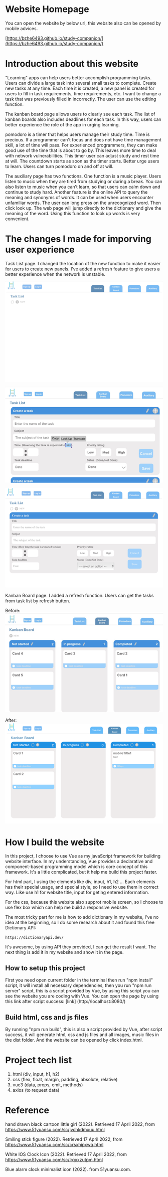 # Website Homepage

You can open the website by below url, this website also can be opened by mobile advices.

[https://bzhe6493.github.io/study-companion/](https://bzhe6493.github.io/study-companion/)

# Introduction about this website

"Learning" apps can help users better accomplish programming tasks. Users can divide a large task into several small tasks to complete. Create new tasks at any time. Each time it is created, a new panel is created for users to fill in task requirements, time requirements, etc. I want to change a task that was previously filled in incorrectly. The user can use the editing function.

The kanban board page allows users to clearly see each task. The list of kanban boards also includes deadlines for each task. In this way, users can better experience the role of the app in urging learning.

pomodoro is a timer that helps users manage their study time. Time is precious. If a programmer can't focus and does not have time management skill, a lot of time will pass. For experienced programmers, they can make good use of the time that is about to go by. This leaves more time to deal with network vulnerabilities. This timer user can adjust study and rest time at will. The countdown starts as soon as the timer starts. Better urge users to learn. Users can turn pomodoro on and off at will.

The auxiliary page has two functions. One function is a music player. Users listen to music when they are tired from studying or during a break. You can also listen to music when you can’t learn, so that users can calm down and continue to study hard. Another feature is the online API to query the meaning and synonyms of words. It can be used when users encounter unfamiliar words. The user can long press on the unrecognized word. Then click look up. The web page will jump directly to the dictionary and give the meaning of the word. Using this function to look up words is very convenient.

# The changes I made for imporving user experience

Task List page. I changed the location of the new function to make it easier for users to create new panels. I've added a refresh feature to give users a better experience when the network is unstable.

![task list1](./images/tasklist1.jpg)

![task list2](./images/tasklist2.jpg)

![task list3](./images/tasklist3.jpg)

Kanban Board page. I added a refresh function. Users can get the tasks from task list by refresh button.

Before:
![task list](./images/kanban-before.jpg)

After:
![task list](./images/kanban-after.png)

# How I build the website

In this project, I choose to use Vue as my javaScript framework for building website interface. In my understanding, Vue provides a declarative and component-based programming model which is core concept of this framework. It's a little complicated, but it help me build this project faster.

For html part, I using the elements like div, input, h1, h2 ... Each elements has their special usage, and special style, so I need to use them in correct way. Like use h1 for website title, input for geting entered information.

For the css, because this website also supprot mobile screen, so I choose to use flex box which can help me build a responsive website.

The most tricky part for me is how to add dictionary in my website, I've no idea at the beginning, so I do some research about it and found this free Dictionary API:

```
https://dictionaryapi.dev/
```

It's awesome, by using API they provided, I can get the result I want. The next thing is add it in my website and show it in the page.

## How to setup this project

First you need open current folder in the terminal then run "npm install" script, it will install all necessary dependencies, then you run "npm run server" script, this is a script provided by Vue, by using this script you can see the website you are coding with Vue. You can open the page by using this link after script success: [link] (http://localhost:8080/)

## Build html, css and js files

By running "npm run build", this is also a script provided by Vue, after script success, it will generate html, css and js files and all images, music files in the dist folder. And the website can be opened by click index.html.


# Project tech list

1. html (div, input, h1, h2)
2. css (flex, float, margin, padding, absolute, relative)
3. vue3 (data, props, emit, methods)
4. axios (to request data)
 

# Reference
hand drawn black cartoon little girl (2022). Retrieved 17 April 2022, from https://www.51yuansu.com/sc/jvchkdmxuu.html

Smiling stick figure (2022). Retrieved 17 April 2022, from https://www.51yuansu.com/sc/crsxhipxwq.html

White IOS Clock Icon (2022). Retrieved 17 April 2022, from https://www.51yuansu.com/sc/lrqxxzutpm.html

Blue alarm clock minimalist icon (2022). from 51yuansu.com.
